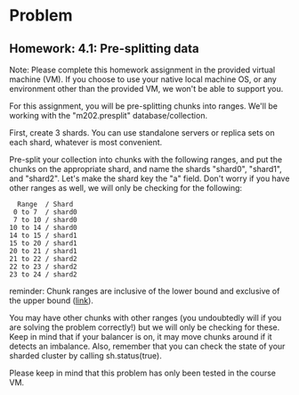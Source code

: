# Problem
## Homework: 4.1: Pre-splitting data

Note: Please complete this homework assignment in the provided virtual machine (VM). If you choose to use your native local machine OS, or any environment other than the provided VM, we won't be able to support you.

For this assignment, you will be pre-splitting chunks into ranges. We'll be working with the "m202.presplit" database/collection.

First, create 3 shards. You can use standalone servers or replica sets on each shard, whatever is most convenient.

Pre-split your collection into chunks with the following ranges, and put the chunks on the appropriate shard, and name the shards "shard0", "shard1", and "shard2". Let's make the shard key the "a" field. Don't worry if you have other ranges as well, we will only be checking for the following:

      Range  / Shard
     0 to 7  / shard0
     7 to 10 / shard0
    10 to 14 / shard0
    14 to 15 / shard1
    15 to 20 / shard1
    20 to 21 / shard1
    21 to 22 / shard2
    22 to 23 / shard2
    23 to 24 / shard2

reminder: Chunk ranges are inclusive of the lower bound and exclusive of the upper bound (<a href="http://docs.mongodb.org/manual/core/sharding-chunk-splitting/?&_ga=1.228666520.566621725.1483393028#limitations">link</a>).

You may have other chunks with other ranges (you undoubtedly will if you are solving the problem correctly!) but we will only be checking for these. Keep in mind that if your balancer is on, it may move chunks around if it detects an imbalance. Also, remember that you can check the state of your sharded cluster by calling sh.status(true).

Please keep in mind that this problem has only been tested in the course VM.
